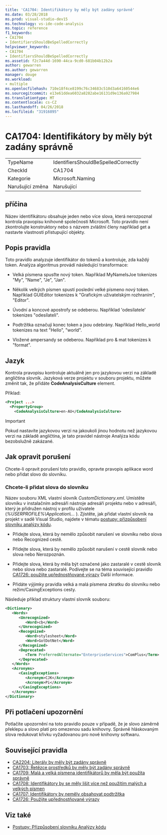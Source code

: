 ```yaml
---
title: 'CA1704: Identifikátory by měly být zadány správně'
ms.date: 03/28/2018
ms.prod: visual-studio-dev15
ms.technology: vs-ide-code-analysis
ms.topic: reference
f1_keywords:
- CA1704
- IdentifiersShouldBeSpelledCorrectly
helpviewer_keywords:
- CA1704
- IdentifiersShouldBeSpelledCorrectly
ms.assetid: f2c7a44d-1690-44ca-9cd0-681b04b12b2a
author: gewarren
ms.author: gewarren
manager: douge
ms.workload:
- multiple
ms.openlocfilehash: 710e18f4ce8199c76c34683c510d3a64160544e6
ms.sourcegitcommit: e13e61ddea6032a8282abe16131d9e136a927984
ms.translationtype: MT
ms.contentlocale: cs-CZ
ms.lasthandoff: 04/26/2018
ms.locfileid: "31916895"
---
```

# <a name="ca1704-identifiers-should-be-spelled-correctly"></a>CA1704: Identifikátory by měly být zadány správně

|||
|-|-|
|TypeName|IdentifiersShouldBeSpelledCorrectly|
|CheckId|CA1704|
|Kategorie|Microsoft.Naming|
|Narušující změna|Narušující|

## <a name="cause"></a>příčina

Název identifikátoru obsahuje jeden nebo více slova, která nerozpoznal kontrola pravopisu knihovně společnosti Microsoft. Toto pravidlo není zkontrolujte konstruktory nebo s názvem zvláštní členy například get a nastavte vlastnosti přistupující objekty.

## <a name="rule-description"></a>Popis pravidla

Toto pravidlo analyzuje identifikátor do tokenů a kontroluje, zda každý token. Analýza algoritmus provádí následující transformace:

- Velká písmena spusťte nový token. Například MyNameIsJoe tokenizes "My", "Name", "Je", "Jan".

- Několik velkých písmen spustí poslední velké písmeno nový token. Například GUIEditor tokenizes k "Grafickým uživatelským rozhraním", "Editor".

- Úvodní a koncové apostrofy se odeberou. Například 'odesílatele' tokenizes "odesílateli".

- Podtržítka označují konec token a jsou odebrány. Například Hello_world tokenizes na text "Hello", "world".

- Vložené ampersandy se odeberou. Například pro & mat tokenizes k "format".

## <a name="language"></a>Jazyk

Kontrola pravopisu kontroluje aktuálně jen pro jazykovou verzi na základě angličtina slovník. Jazyková verze projektu v souboru projektu, můžete změnit tak, že přidáte **CodeAnalysisCulture** element.

Příklad:

```xml
<Project ...>
  <PropertyGroup>
    <CodeAnalysisCulture>en-AU</CodeAnalysisCulture>
```

> [!IMPORTANT]
> Pokud nastavíte jazykovou verzi na jakoukoli jinou hodnotu než jazykovou verzi na základě angličtina, je tato pravidel nástroje Analýza kódu bezobslužně zakázané.

## <a name="how-to-fix-violations"></a>Jak opravit porušení

Chcete-li opravit porušení toto pravidlo, opravte pravopis aplikace word nebo přidat slovo do slovníku.

### <a name="to-add-words-to-a-custom-dictionary"></a>Chcete-li přidat slova do slovníku

Název souboru XML vlastní slovník *CustomDictionary.xml*. Umístěte slovníku v instalačním adresáři nástroje adresáři projektu nebo v adresáři, který je přidružen nástroj v profilu uživatele (*%USERPROFILE%\Application\\...* ). Zjistěte, jak přidat vlastní slovník na projekt v sadě Visual Studio, najdete v tématu [postupy: přizpůsobení slovníku analýzy kódu](../code-quality/how-to-customize-the-code-analysis-dictionary.md).

- Přidejte slova, která by nemělo způsobit narušení ve slovníku nebo slova nebo Recognized cestě.

- Přidejte slova, která by nemělo způsobit narušení v cestě slovník nebo slova nebo Nerozpoznán.

- Přidejte slova, která by měla být označené jako zastaralé v cestě slovník nebo slova nebo zastaralé. Podívejte se na téma související pravidlo [CA1726: použijte upřednostňované výrazy](../code-quality/ca1726-use-preferred-terms.md) Další informace.

- Přidáte výjimky pravidla velká a malá písmena zkratku do slovníku nebo režim/CasingExceptions cesty.

Následuje příklad struktury vlastní slovník souboru:

```xml
<Dictionary>
   <Words>
      <Unrecognized>
         <Word>cb</Word>
      </Unrecognized>
      <Recognized>
         <Word>stylesheet</Word>
         <Word>GotDotNet</Word>
      </Recognized>
      <Deprecated>
         <Term PreferredAlternate="EnterpriseServices">ComPlus</Term>
      </Deprecated>
   </Words>
   <Acronyms>
      <CasingExceptions>
         <Acronym>CJK</Acronym>
         <Acronym>Pi</Acronym>
      </CasingExceptions>
   </Acronyms>
</Dictionary>
```

## <a name="when-to-suppress-warnings"></a>Při potlačení upozornění

Potlačíte upozornění na toto pravidlo pouze v případě, že je slovo záměrně překlepu a slovo platí pro omezenou sadu knihovny. Správně hláskovaným slova redukovat křivku vyžadovanou pro nové knihovny softwaru.

## <a name="related-rules"></a>Související pravidla

- [CA2204: Literály by měly být zadány správně](../code-quality/ca2204-literals-should-be-spelled-correctly.md)
- [CA1703: Řetězce prostředků by měly být zadány správně](../code-quality/ca1703-resource-strings-should-be-spelled-correctly.md)
- [CA1709: Malá a velká písmena identifikátorů by měla být použita správně](../code-quality/ca1709-identifiers-should-be-cased-correctly.md)
- [CA1708: Identifikátory by se měly lišit více než použitím malých a velkých písmen](../code-quality/ca1708-identifiers-should-differ-by-more-than-case.md)
- [CA1707: Identifikátory by neměly obsahovat podtržítka](../code-quality/ca1707-identifiers-should-not-contain-underscores.md)
- [CA1726: Použijte upřednostňované výrazy](../code-quality/ca1726-use-preferred-terms.md)

## <a name="see-also"></a>Viz také

- [Postupy: Přizpůsobení slovníku Analýzy kódu](../code-quality/how-to-customize-the-code-analysis-dictionary.md)
